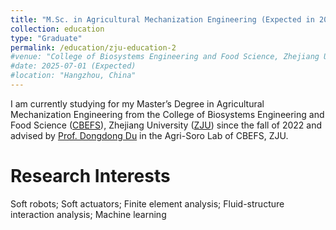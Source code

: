 ```yaml
---
title: "M.Sc. in Agricultural Mechanization Engineering (Expected in 2025)"
collection: education
type: "Graduate"
permalink: /education/zju-education-2
#venue: "College of Biosystems Engineering and Food Science, Zhejiang University"
#date: 2025-07-01 (Expected)
#location: "Hangzhou, China"
---
```


I am currently studying for my Master’s Degree in Agricultural Mechanization Engineering from the College of Biosystems Engineering and Food Science ([CBEFS](https://caefs.zju.edu.cn)), Zhejiang University ([ZJU](https://www.zju.edu.cn)) since the fall of 2022 and advised by [Prof. Dongdong Du](https://person.zju.edu.cn/Dudd) in the Agri-Soro Lab of CBEFS, ZJU.

Research Interests
======
Soft robots; Soft actuators; Finite element analysis; Fluid-structure interaction analysis; Machine learning


